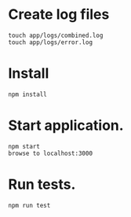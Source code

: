 # Create log files
```
touch app/logs/combined.log
touch app/logs/error.log
```

# Install
```
npm install
```

# Start application.
```
npm start
browse to localhost:3000
```


# Run tests.
```
npm run test
```
